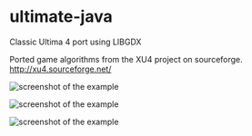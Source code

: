 ultimate-java
=========

Classic Ultima 4 port using LIBGDX

Ported game algorithms from the XU4 project on sourceforge.
http://xu4.sourceforge.net/

![screenshot of the example](https://raw.github.com/pantinor/ultimate-java/master/shot2.png)

![screenshot of the example](https://raw.github.com/pantinor/ultimate-java/master/shot3.png)

![screenshot of the example](https://raw.github.com/pantinor/ultimate-java/master/shot1.png)